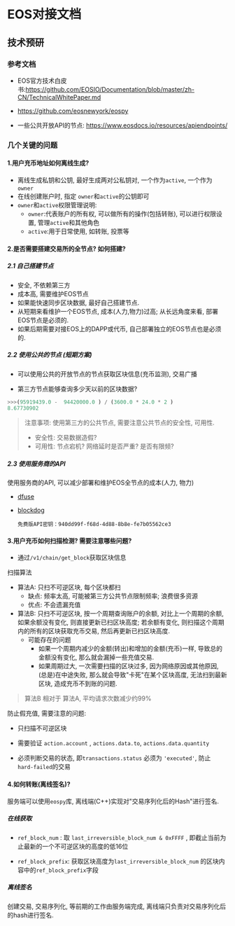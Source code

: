 # EOS对接文档

## 技术预研

### 参考文档

- EOS官方技术白皮书:https://github.com/EOSIO/Documentation/blob/master/zh-CN/TechnicalWhitePaper.md

- https://github.com/eosnewyork/eospy
- 一些公共开放API的节点:  https://www.eosdocs.io/resources/apiendpoints/



### 几个关键的问题

#### 1.用户充币地址如何离线生成?

- 离线生成私钥和公钥, 最好生成两对公私钥对, 一个作为`active`, 一个作为`owner` 
- 在线创建账户时, 指定  `owner`和`active`的公钥即可
- `owner`和`active`权限管理说明:
  - `owner`:代表账户的所有权, 可以做所有的操作(包括转账), 可以进行权限设置, 管理`active`和其他角色
  - `active`:用于日常使用, 如转账, 投票等



#### 2.是否需要搭建交易所的全节点? 如何搭建?

##### 2.1 自己搭建节点

- 安全, 不依赖第三方
- 成本高, 需要维护EOS节点
- 如果能快速同步区块数据, 最好自己搭建节点.
- 从短期来看维护一个EOS节点, 成本(人力,物力)过高;  从长远角度来看, 部署EOS节点是必须的.
- 如果后期需要对接EOS上的DAPP或代币, 自己部署独立的EOS节点也是必须的.

##### 2.2 使用公共的节点 (短期方案)

- 可以使用公共的开放节点的节点获取区块信息(充币监测), 交易广播

- 第三方节点能够查询多少天以前的区块数据?

```python
>>>(95919439.0 -  94420000.0 ) / (3600.0 * 24.0 * 2 ) 
8.67730902
```

> 注意事项: 使用第三方的公共节点, 需要注意公共节点的安全性, 可用性.
>
> - 安全性: 交易数据造假?
> - 可用性: 节点宕机? 网络延时是否严重? 是否有限频? 



##### 2.3 使用服务商的API

使用服务商的API, 可以减少部署和维护EOS全节点的成本(人力, 物力)

- [dfuse](https://www.dfuse.io/zh/)

- [blockdog](https://www.blockdog.com/)

  ```
  免费版API密钥：940dd99f-f68d-4d88-8b8e-fe7b05562ce3
  ```

  

#### 3.用户充币如何扫描检测? 需要注意哪些问题?

- 通过`/v1/chain/get_block`获取区块信息



扫描算法

- 算法A:  只扫不可逆区块, 每个区块都扫
  - 缺点: 频率太高, 可能被第三方公共节点限制频率; 浪费很多资源
  - 优点: 不会遗漏充值
- 算法B: 只扫不可逆区块, 按一个周期查询账户的余额, 对比上一个周期的余额, 如果余额没有变化, 则直接更新已扫区块高度;  若余额有变化, 则扫描这个周期内的所有的区块获取充币交易, 然后再更新已扫区块高度.
  - 可能存在的问题
    -  如果一个周期内减少的金额(转出)和增加的金额(充币)一样, 导致总的金额没有变化, 那么就会漏掉一些充值交易.
    - 如果周期过大, 一次需要扫描的区块过多, 因为网络原因或其他原因, (总是)在中途失败, 那么就会导致"卡死"在某个区块高度, 无法扫到最新区块, 造成充币不到账的问题.



> 算法B 相对于 算法A, 平均请求次数减少约99%



防止假充值, 需要注意的问题:

- 只扫描不可逆区块

- 需要验证 `action.account` , `actions.data.to`, `actions.data.quantity`

- 必须判断交易的状态, 即`transactions.status` 必须为 `'executed'`, 防止 `hard-failed`的交易



#### 4.如何转账(离线签名)?

服务端可以使用`eospy`库,  离线端(C++)实现对"交易序列化后的Hash"进行签名.

##### 在线获取

- `ref_block_num` : 取 `last_irreversible_block_num & 0xFFFF` , 即截止当前为止最新的一个不可逆区块的高度的低16位

- `ref_block_prefix`: 获取区块高度为`last_irreversible_block_num` 的区块内容中的`ref_block_prefix`字段



##### 离线签名

创建交易, 交易序列化, 等前期的工作由服务端完成,  离线端只负责对交易序列化后的hash进行签名.







